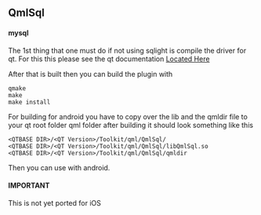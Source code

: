 

## QmlSql



#### mysql
The 1st thing that one must do if not using sqlight is compile the driver for qt. For this this please see the qt documentation [Located Here ](http://doc.qt.io/qt-5/sql-driver.html#building-the-plugins-manually)


After that is built then you can build the plugin with 

````qmake 
qmake 
make 
make install 
````



For building for android you have to copy over the lib and the qmldir file to your qt root folder qml folder after building it should look something like this 

````
<QTBASE DIR>/<QT Version>/Toolkit/qml/QmlSql/
<QTBASE DIR>/<QT Version>/Toolkit/qml/QmlSql/libQmlSql.so
<QTBASE DIR>/<QT Version>/Toolkit/qml/QmlSql/qmldir
 ````

Then you can use with android. 


#### IMPORTANT 
This is not yet ported for iOS


